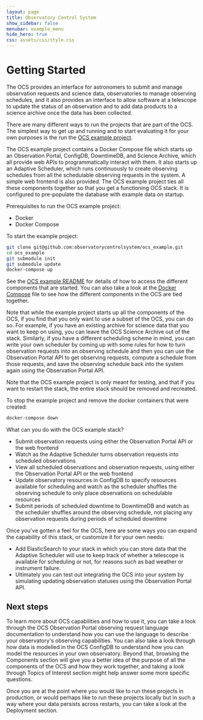```yaml
---
layout: page
title: Observatory Control System
show_sidebar: false
menubar: example_menu
hide_hero: true
css: assets/css/style.css
---
```


# Getting Started

The OCS provides an interface for astronomers to submit and manage observation requests and science data, observatories to manage observing schedules, and it also provides an interface to allow software at a telescope to update the status of an observation and to add data products to a science archive once the data has been collected.

There are many different ways to run the projects that are part of the OCS. The simplest way to get up and running and to start evaluating it for your own purposes is the run the [OCS example project](https://github.com/observatorycontrolsystem/ocs_example).

The OCS example project contains a Docker Compose file which starts up an Observation Portal, ConfigDB, DowntimeDB, and Science Archive, which all provide web APIs to programmatically interact with them. It also starts up an Adaptive Scheduler, which runs continuously to create observing schedules from all the schedulable observing requests in the system. A simple web frontend is also provided. The OCS example project ties all these components together so that you get a functioning OCS stack. It is configured to pre-populate the database with example data on startup.

Prerequisites to run the OCS example project:
- Docker
- Docker Compose

To start the example project:
```bash
git clone git@github.com:observatorycontrolsystem/ocs_example.git
cd ocs_example
git submodule init
git submodule update
docker-compose up
```

See the [OCS example README](https://github.com/observatorycontrolsystem/ocs_example/blob/main/README.md#running-the-example) for details of how to access the different components that are started. You can also take a look at the [Docker Compose](https://github.com/observatorycontrolsystem/ocs_example/blob/main/docker-compose.yml) file to see how the different components in the OCS are tied together.

Note that while the example project starts up all the components of the OCS, if you find that you only want to use a subset of the OCS, you can do so. For example, if you have an existing archive for science data that you want to keep on using, you can leave the OCS Science Archive out of the stack. Similarly, if you have a different scheduling scheme in mind, you can write your own scheduler by coming up with some rules for how to turn observation requests into an observing schedule and then you can use the Observation Portal API to get observing requests, compute a schedule from those requests, and save the observing schedule back into the system again using the Observation Portal API.

Note that the OCS example project is only meant for testing, and that if you want to restart the stack, the entire stack should be removed and recreated.

To stop the example project and remove the docker containers that were created:

```bash
docker-compose down
```

What can you do with the OCS example stack?
- Submit observation requests using either the Observation Portal API or the web frontend
- Watch as the Adaptive Scheduler turns observation requests into scheduled observations
- View all scheduled observations and observation requests, using either the Observation Portal API or the web frontend
- Update observatory resources in ConfigDB to specify resources available for scheduling and watch as the scheduler shuffles the observing schedule to only place observations on schedulable resources
- Submit periods of scheduled downtime to DowntimeDB and watch as the scheduler shuffles around the observing schedule, not placing any observation requests during periods of scheduled downtime

Once you've gotten a feel for the OCS, here are some ways you can expand the capability of this stack, or customize it for your own needs:
- Add ElasticSearch to your stack in which you can store data that the Adaptive Scheduler will use to keep track of whether a telescope is available for scheduling or not, for reasons such as bad weather or instrument failure.
- Ultimately you can test out integrating the OCS into your system by simulating updating observation statuses using the Observation Portal API.

## Next steps

To learn more about OCS capabilities and how to use it, you can take a look through the OCS Observation Portal observing request language documentation to understand how you can use the language to describe your observatory's observing capabilities. You can also take a look through how data is modelled in the OCS ConfigDB to understand how you can model the resources in your own observatory. Beyond that, browsing the Components section will give you a better idea of the purpose of all the components of the OCS and how they work together, and taking a look through Topics of Interest section might help answer some more specific questions.

Once you are at the point where you would like to run these projects in production, or would perhaps like to run these projects locally but in such a way where your data persists across restarts, you can take a look at the Deployment section.
